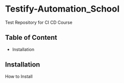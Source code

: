 # Testify-Automation_School

Test Repository for CI CD Course

## Table of Content

- Installation

## Installation

How to Install
